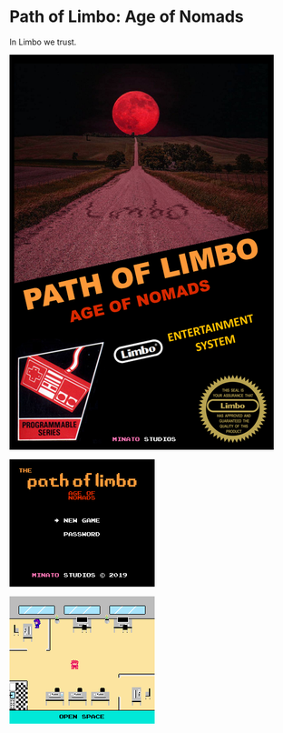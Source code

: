# Path of Limbo: Age of Nomads

In Limbo we trust.



![](img\label.png)

![](img\screenshot_0.png)

![](img\screenshot_1.png)